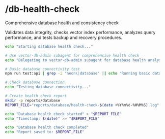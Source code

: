 # /db-health-check

Comprehensive database health and consistency check

Validates data integrity, checks vector index performance, analyzes query performance, and tests backup and recovery procedures.

```bash
echo "Starting database health check..."

# Use vector-db-admin subagent for comprehensive health check
echo "Delegating to vector-db-admin subagent for database health analysis..."

# Basic database connectivity test
npm run test:api | grep -i "neon\|database" || echo "Running basic database test..."

# Check database connection
echo "Testing database connectivity..."

# Create health check report
mkdir -p reports/database
REPORT_FILE="reports/database/health-check-$(date +%Y%m%d-%H%M%S).log"

echo "Database health check started" > "$REPORT_FILE"
echo "Timestamp: $(date)" >> "$REPORT_FILE"

echo "Database health check completed"
echo "Report saved to: $REPORT_FILE"
```
